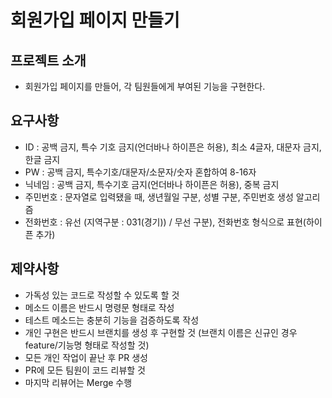 # 회원가입 페이지 만들기

## 프로젝트 소개
- 회원가입 페이지를 만들어, 각 팀원들에게 부여된 기능을 구현한다.

## 요구사항
- ID : 공백 금지, 특수 기호 금지(언더바나 하이픈은 허용), 최소 4글자, 대문자 금지, 한글 금지
- PW : 공백 금지, 특수기호/대문자/소문자/숫자 혼합하여 8-16자
- 닉네임 : 공백 금지, 특수기호 금지(언더바나 하이픈은 허용), 중복 금지
- 주민번호 : 문자열로 입력됐을 때, 생년월일 구분, 성별 구분, 주민번호 생성 알고리즘
- 전화번호 : 유선 (지역구분 : 031(경기)) / 무선 구분), 전화번호 형식으로 표현(하이픈 추가)

## 제약사항
- 가독성 있는 코드로 작성할 수 있도록 할 것
- 메소드 이름은 반드시 명령문 형태로 작성
- 테스트 메소드는 충분히 기능을 검증하도록 작성
- 개인 구현은 반드시 브랜치를 생성 후 구현할 것
  (브랜치 이름은 신규인 경우 feature/기능명 형태로 작성할 것)
- 모든 개인 작업이 끝난 후 PR 생성
- PR에 모든 팀원이 코드 리뷰할 것
- 마지막 리뷰어는 Merge 수행
